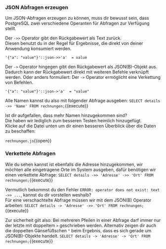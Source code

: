 ### JSON Abfragen erzeugen
Um JSON-Abfragen erzeugen zu können, muss dir bewusst sein, dass PostgreSQL zwei verschiedene Operanten für Abfragen zur Verfügung stellt.


Der `->>` Operator  gibt den Rückgabewert als Text zurück.  
Diesen benutzt du in der Regel für Ergebnisse, die direkt von deiner Anwendung konsumiert werden.
```
'{"a": "value"}'::json->>'a'  = value
```


Der `->` Operator hingegen gibt den Rückgabewert als JSON(B)-Objekt aus.  
Dadurch kann der Rückgabewert direkt mit weiteren Befehle verknüpft werden. Oder anders formuliert: Der `->` Operator ermöglicht eine Verkettung von Befehlen.
```
'{"a": "value"}'::json->'a'  = "value"
```

Alle Namen kannst du also mit folgender Abfrage ausgeben:
`SELECT details ->> 'Name' FROM rechnungen;`{{execute}}

Ist dir aufgefallen, dass mehr Namen hinzugekommen sind?  
Die haben wir lediglich zum besseren Testen heimlich hinzugefügt.  
Klicke auf die Datei unten um dir einen besseren Überblick über die Daten zu beschaffen:

`rechnungen.js`{{open}} 


### Verkettete Abfragen

Wie du sehen kannst ist ebenfalls die Adresse hinzugekommen, wir möchten alle eingetragene Orte im System ausgeben, dafür benötigen wir einen verkettete Abfrage:
`SELECT details ->> 'Adresse' ->> 'Ort' FROM rechnungen;`{{execute}}

Vermutlich bekommst du den Fehler `ERROR: operator does not exist: text ->> ...`, kannst du dir vorstellen weshalb?  
Für eine verschachtelte Abfrage müssen wir mit dem JSON(B) Operator arbeiten:
`SELECT details -> 'Adresse' ->> 'Ort' FROM rechnungen;`{{execute}}

Zur sicherheit gilt also: Bei mehreren Pfeilen in einer Abfrage darf immer nur der letzte mit doppeltem `>` geschrieben werden.
Alternativ zeigen dir auch die doppelten Gänsefüßschen `"` beim Ergebnis, dass es sich gerade um JSON(B)-Objekte handelt.
`SELECT details -> 'Adresse' -> 'Ort' FROM rechnungen;`{{execute}}
